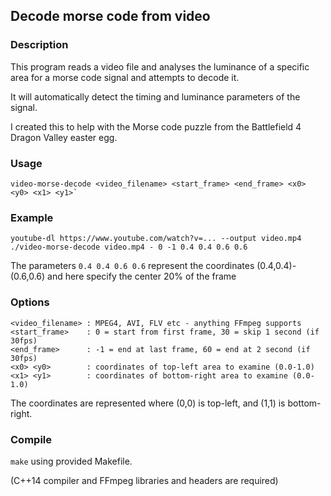 ## Decode morse code from video

### Description

This program reads a video file and analyses the luminance of a specific area for a morse code signal and attempts to decode it.

It will automatically detect the timing and luminance parameters of the signal.

I created this to help with the Morse code puzzle from the Battlefield 4 Dragon Valley easter egg.

### Usage

    video-morse-decode <video_filename> <start_frame> <end_frame> <x0> <y0> <x1> <y1>`

### Example

    youtube-dl https://www.youtube.com/watch?v=... --output video.mp4
    ./video-morse-decode video.mp4 - 0 -1 0.4 0.4 0.6 0.6

The parameters `0.4 0.4 0.6 0.6` represent the coordinates (0.4,0.4)-(0.6,0.6) and here specify the center 20% of the frame

### Options

    <video_filename> : MPEG4, AVI, FLV etc - anything FFmpeg supports
    <start_frame>    : 0 = start from first frame, 30 = skip 1 second (if 30fps)
    <end_frame>      : -1 = end at last frame, 60 = end at 2 second (if 30fps)
    <x0> <y0>        : coordinates of top-left area to examine (0.0-1.0)
    <x1> <y1>        : coordinates of bottom-right area to examine (0.0-1.0)

The coordinates are represented where (0,0) is top-left, and (1,1) is bottom-right.

### Compile

`make` using provided Makefile.

(C++14 compiler and FFmpeg libraries and headers are required)
